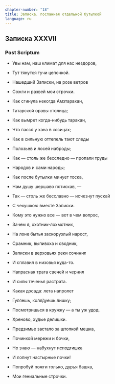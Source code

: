 ```yaml
---
chapter-number: "18"
title: Записка, посланная отдельной бутылкой
language: ru
---
```


## Записка XXXVII

### Post Scriptum

- Увы нам, наш климат для нас нездоров,
- Тут тянутся тучи цепочкой.
- Нашедший Записки, на розе ветров
- Сожги и развей мои строчки.
- Как сгинула некогда Амзтарахан,
- Татарской оравы столица;
- Как вымрет когда-нибудь таракан,
- Что пасся у хана в косицах;
- Как в сильную оттепель тают следы
- Полозьев и лосей наброды;
- Как — столь же бесследно — пропали труды
- Народов и сами народы;
- Как после бутылки минует тоска,
- Нам душу шершаво потискав, —
- Так — столь же бесславно — исчезнут пускай
- С чекушкою вместе Записки.
- Кому это нужно все — вот в чем вопрос,
- Зачем я, охотник-лохмотник,
- На лоне бытья заскорузлый нарост,
- Срамник, выпивоха и сводник,
- Записки в верховьях реки сочинил
- И сплавил в низовья куда-то.
- Напрасная трата свечей и чернил
- И силы теченья растрата.
- Какая досада: лета напролет
- Гуляешь, коля́дуешь лишку;
- Посмотришься в кружку — а ты уж удод.
- Хреново, худые делишки.
- Предзимье застало за штопкой мешка,
- Починкой мережи и бочки,
- Но знаю — набухнут исподтишка
- И лопнут настырные почки!

- Попробуй пожги только, дурья башка,
- Мои гениальные строчки.
